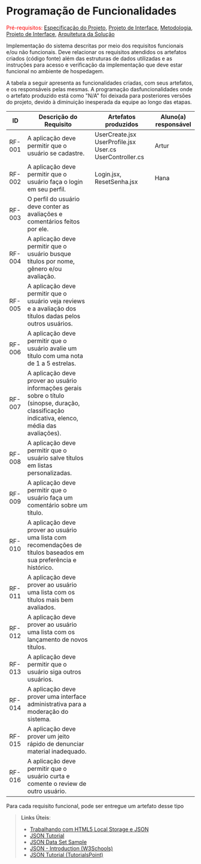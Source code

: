 # Programação de Funcionalidades

<span style="color:red">Pré-requisitos: <a href="2-Especificação do Projeto.md"> Especificação do Projeto</a></span>, <a href="3-Projeto de Interface.md"> Projeto de Interface</a>, <a href="4-Metodologia.md"> Metodologia</a>, <a href="3-Projeto de Interface.md"> Projeto de Interface</a>, <a href="5-Arquitetura da Solução.md"> Arquitetura da Solução</a>

Implementação do sistema descritas por meio dos requisitos funcionais e/ou não funcionais. Deve relacionar os requisitos atendidos os artefatos criados (código fonte) além das estruturas de dados utilizadas e as instruções para acesso e verificação da implementação que deve estar funcional no ambiente de hospedagem.


A tabela a seguir apresenta as funcionalidades criadas, com seus artefatos, e os responsáveis pelas mesmas. A programação dasfuncionalidades onde o artefato produzido está como "N/A" foi deixada para posteriores versões do projeto, devido à diminuição inesperada da equipe ao longo das etapas.

|ID    | Descrição do Requisito  | Artefatos produzidos | Aluno(a) responsável |
|------|-----------------------------------------|----|----|
|RF-001| A aplicação deve permitir que o usuário se cadastre.  | UserCreate.jsx UserProfile.jsx User.cs UserController.cs | Artur |
|RF-002| A aplicação deve permitir que o usuário faça o login em seu perfil. | Login.jsx, ResetSenha.jsx | Hana |
|RF-003| O perfil do usuário deve conter as avaliações e comentários feitos por ele. 
|RF-004| A aplicação deve permitir que o usuário busque títulos por nome, gênero e/ou avaliação. 
|RF-005| A aplicação deve permitir que o usuário veja reviews e a avaliação dos títulos dadas pelos outros usuários.
|RF-006| A aplicação deve permitir que o usuário avalie um título com uma nota de 1 a 5 estrelas.
|RF-007| A aplicação deve prover ao usuário informações gerais sobre o título (sinopse, duração, classificação indicativa, elenco, média das avaliações).
|RF-008| A aplicação deve permitir que o usuário salve títulos em listas personalizadas.
|RF-009| A aplicação deve permitir que o usuário faça um comentário sobre um título.
|RF-010| A aplicação deve prover ao usuário uma lista com recomendações de títulos baseados em sua preferência e histórico. 
|RF-011| A aplicação deve prover ao usuário uma lista com os títulos mais bem avaliados. 
|RF-012| A aplicação deve prover ao usuário uma lista com os lançamento de novos títulos. 
|RF-013| A aplicação deve permitir que o usuário siga outros usuários.
|RF-014| A aplicação deve prover uma interface administrativa para a moderação do sistema.
|RF-015| A aplicação deve prover um jeito rápido de denunciar material inadequado. 
|RF-016| A aplicação deve permitir que o usuário curta e comente o review de outro usuário. 


Para cada requisito funcional, pode ser entregue um artefato desse tipo

> **Links Úteis**:
>
> - [Trabalhando com HTML5 Local Storage e JSON](https://www.devmedia.com.br/trabalhando-com-html5-local-storage-e-json/29045)
> - [JSON Tutorial](https://www.w3resource.com/JSON)
> - [JSON Data Set Sample](https://opensource.adobe.com/Spry/samples/data_region/JSONDataSetSample.html)
> - [JSON - Introduction (W3Schools)](https://www.w3schools.com/js/js_json_intro.asp)
> - [JSON Tutorial (TutorialsPoint)](https://www.tutorialspoint.com/json/index.htm)
